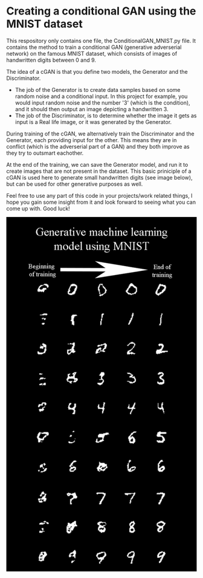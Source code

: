 # Creating a conditional GAN using the MNIST dataset

This respository only contains one file, the ConditionalGAN_MNIST.py file. It contains the method to train a conditional GAN (generative adverserial network) on the famous MNIST dataset, which consists of images of handwritten digits between 0 and 9. 

The idea of a cGAN is that you define two models, the Generator and the Discriminator.
- The job of the Generator is to create data samples based on some random noise and a conditional input. In this project for example, you would input random noise and the number '3' (which is the condition), and it should then output an image depicting a handwritten 3.
- The job of the Discriminator, is to determine whether the image it gets as input is a Real life image, or it was generated by the Generator. 

During training of the cGAN, we alternatively train the Discriminator and the Generator, each providing input for the other. This means they are in conflict (which is the adverserial part of a GAN) and they both improve as they try to outsmart eachother.

At the end of the training, we can save the Generator model, and run it to create images that are not present in the dataset. This basic priniciple of a cGAN is used here to generate small handwritten digits (see image below), but can be used for other generative purposes as well.

Feel free to use any part of this code in your projects/work related things, I hope you gain some insight from it and look forward to seeing what you can come up with. Good luck!

![Results](img/Results.png)
